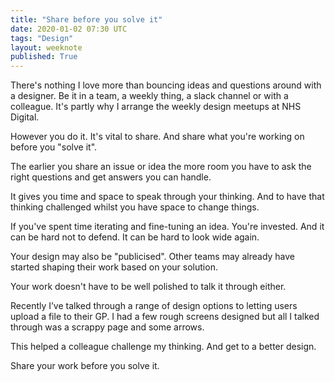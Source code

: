 ```yaml
---
title: "Share before you solve it"
date: 2020-01-02 07:30 UTC
tags: "Design"
layout: weeknote
published: True
---
```


There's nothing I love more than bouncing ideas and questions around with a designer. Be it in a team, a weekly thing, a slack channel or with a colleague. It's partly why I arrange the weekly design meetups at NHS Digital.

However you do it. It's vital to share. And share what you're working on before you "solve it".

The earlier you share an issue or idea the more room you have to ask the right questions and get answers you can handle.

It gives you time and space to speak through your thinking. And to have that thinking challenged whilst you have space to change things.

If you've spent time iterating and fine-tuning an idea. You're invested. And it can be hard not to defend. It can be hard to look wide again.

Your design may also be "publicised". Other teams may already have started shaping their work based on your solution.

Your work doesn't have to be well polished to talk it through either.

Recently I’ve talked through a range of design options to letting users upload a file to their GP. I had a few rough screens designed but all I talked through was a scrappy page and some arrows.

This helped a colleague challenge my thinking. And get to a better design.

Share your work before you solve it.
